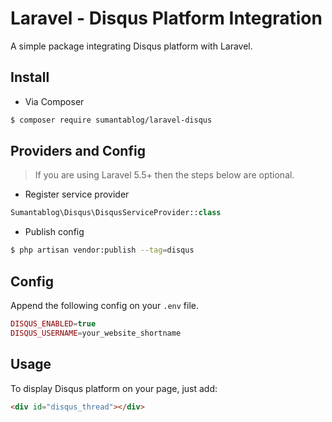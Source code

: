 # Laravel - Disqus Platform Integration


A simple package integrating Disqus platform with Laravel.

## Install

- Via Composer
``` bash
$ composer require sumantablog/laravel-disqus
```

## Providers and Config
> If you are using Laravel 5.5+ then the steps below are optional.

- Register service provider
```php
Sumantablog\Disqus\DisqusServiceProvider::class
```

- Publish config
```bash
$ php artisan vendor:publish --tag=disqus
```

## Config
Append the following config on your `.env` file.

``` php
DISQUS_ENABLED=true
DISQUS_USERNAME=your_website_shortname
```

## Usage
To display Disqus platform on your page, just add:
```html
<div id="disqus_thread"></div>
```
